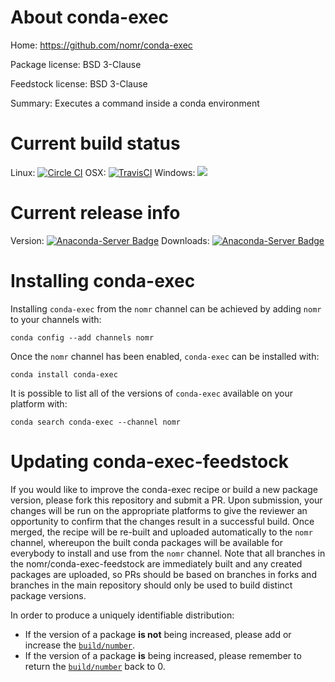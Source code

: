 About conda-exec
================

Home: https://github.com/nomr/conda-exec

Package license: BSD 3-Clause

Feedstock license: BSD 3-Clause

Summary: Executes a command inside a conda environment



Current build status
====================

Linux: [![Circle CI](https://circleci.com/gh/nomr/conda-exec-feedstock.svg?style=shield)](https://circleci.com/gh/nomr/conda-exec-feedstock)
OSX: [![TravisCI](https://travis-ci.org/nomr/conda-exec-feedstock.svg?branch=master)](https://travis-ci.org/nomr/conda-exec-feedstock)
Windows: ![](https://cdn.rawgit.com/nomr/conda-smithy/90845bba35bec53edac7a16638aa4d77217a3713/conda_smithy/static/disabled.svg)

Current release info
====================
Version: [![Anaconda-Server Badge](https://anaconda.org/nomr/conda-exec/badges/version.svg)](https://anaconda.org/nomr/conda-exec)
Downloads: [![Anaconda-Server Badge](https://anaconda.org/nomr/conda-exec/badges/downloads.svg)](https://anaconda.org/nomr/conda-exec)

Installing conda-exec
=====================

Installing `conda-exec` from the `nomr` channel can be achieved by adding `nomr` to your channels with:

```
conda config --add channels nomr
```

Once the `nomr` channel has been enabled, `conda-exec` can be installed with:

```
conda install conda-exec
```

It is possible to list all of the versions of `conda-exec` available on your platform with:

```
conda search conda-exec --channel nomr
```




Updating conda-exec-feedstock
=============================

If you would like to improve the conda-exec recipe or build a new
package version, please fork this repository and submit a PR. Upon submission,
your changes will be run on the appropriate platforms to give the reviewer an
opportunity to confirm that the changes result in a successful build. Once
merged, the recipe will be re-built and uploaded automatically to the
`nomr` channel, whereupon the built conda packages will be available for
everybody to install and use from the `nomr` channel.
Note that all branches in the nomr/conda-exec-feedstock are
immediately built and any created packages are uploaded, so PRs should be based
on branches in forks and branches in the main repository should only be used to
build distinct package versions.

In order to produce a uniquely identifiable distribution:
 * If the version of a package **is not** being increased, please add or increase
   the [``build/number``](http://conda.pydata.org/docs/building/meta-yaml.html#build-number-and-string).
 * If the version of a package **is** being increased, please remember to return
   the [``build/number``](http://conda.pydata.org/docs/building/meta-yaml.html#build-number-and-string)
   back to 0.

